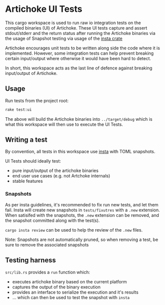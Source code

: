# Artichoke UI Tests

This cargo workspace is used to run raw io integration tests on the compiled
binaries (UI) of Artichoke. These UI tests capture and assert stdout/stderr and
the return status after running the Artichoke binaries via the usage of Snapshot
testing via usage of the [insta crate](https://crates.io/crates/insta)

Artichoke encourages unit tests to be written along side the code where it is
implemented. However, some integration tests can help prevent breaking certain
input/output where otherwise it would have been hard to detect.

In short, this workspace acts as the last line of defence against breaking
input/output of Artichoke.

## Usage

Run tests from the project root:

```sh
rake test:ui
```

The above will build the Artichoke binaries into `../target/debug` which is what
this workspace will then use to execute the UI Tests.

## Writing a test

By convention, all tests in this workspace use
[insta](https://crates.io/crates/insta) with TOML snapshots.

UI Tests should ideally test:

- pure input/output of the artichoke binaries
- end user use cases (e.g. not Artchoke internals)
- stable features

### Snapshots

As per insta guidelines, it's recommended to fix run new tests, and let them
fail. Insta will create new snapshots in `tests/fixutres` with a
`.new` extension. When satisifed with the snapshots, the `.new` extension can be
removed, and the snapshot committed along with the test(s).

`cargo insta review` can be used to help the review of the `.new` files.

Note: Snapshots are not automatically pruned, so when removing a test, be sure
to remove the associated snapshots

## Testing harness

`src/lib.rs` provides a `run` function which:

- executes artichoke binary based on the current platform
- captures the output of the binary execution
- provides an interface to serialize the execution and it's results
- ... which can then be used to test the snapshot with `insta`
